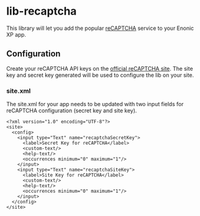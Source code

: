 # lib-recaptcha

This library will let you add the popular [reCAPTCHA](https://developers.google.com/recaptcha/) service to your Enonic XP app.

## Configuration

Create your reCAPTCHA API keys on the [official reCAPTCHA site](https://www.google.com/recaptcha/admin). The site key and secret key generated will be used to configure the lib on your site.


### site.xml
The site.xml for your app needs to be updated with two input fields for reCAPTCHA configuration (secret key and site key).

    <?xml version="1.0" encoding="UTF-8"?>
    <site>
      <config>
        <input type="Text" name="recaptchaSecretKey">
          <label>Secret Key for reCAPTCHA</label>
          <custom-text/>
          <help-text/>
          <occurrences minimum="0" maximum="1"/>
        </input>
        <input type="Text" name="recaptchaSiteKey">
          <label>Site Key for reCAPTCHA</label>
          <custom-text/>
          <help-text/>
          <occurrences minimum="0" maximum="1"/>
        </input>
      </config>
    </site>
